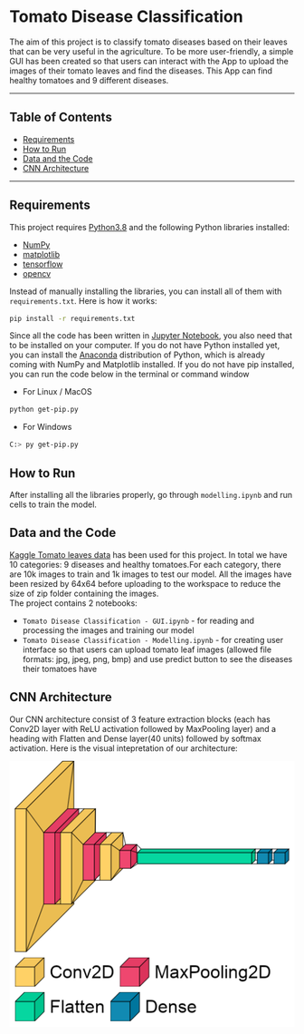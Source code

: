 # Tomato Disease Classification
The aim of this project is to classify tomato diseases based on their leaves that can be very useful in the agriculture. To be more user-friendly, a simple GUI has been created so that users can interact with the App to upload the images of their tomato leaves and find the diseases. This App can find healthy tomatoes and 9 different diseases.

---
## Table of Contents
- [Requirements](#requirements)
- [How to Run](#how-to-run)
- [Data and the Code](#data-and-the-code)
- [CNN Architecture](#cnn-architecture)
---
## Requirements
This project requires [Python3.8](https://www.python.org/downloads/release/python-380/) and the following Python libraries installed:
- [NumPy](https://numpy.org/)
- [matplotlib](https://matplotlib.org/)
- [tensorflow](https://www.tensorflow.org/)
- [opencv](https://opencv.org/)

Instead of manually installing the libraries, you can install all of them with `requirements.txt`. Here is how it works:<br />
```bash
pip install -r requirements.txt
```
Since all the code has been written in [Jupyter Notebook](http://jupyter.org/install.html), you also need that to be installed on your computer.
If you do not have Python installed yet, you can install the [Anaconda](https://www.anaconda.com/download/) distribution of Python, which is already coming with NumPy and Matplotlib installed.
If you do not have pip installed, you can run the code below in the terminal or command window
- For Linux / MacOS
```bash
python get-pip.py
```
- For Windows
```bash
C:> py get-pip.py
```

## How to Run
After installing all the libraries properly, go through `modelling.ipynb` and run cells to train the model.


## Data and the Code
[Kaggle Tomato leaves data](https://www.kaggle.com/kaustubhb999/tomatoleaf) has been used for this project. In total we have 10 categories: 9 diseases and healthy tomatoes.For each category, there are 10k images to train and 1k images to test our model. All the images have been resized by 64x64 before uploading to the workspace to reduce the size of zip folder containing the images. <br />The project contains 2 notebooks: <br />
* `Tomato Disease Classification - GUI.ipynb` - for reading and processing the images and training our model <br />
* `Tomato Disease Classification - Modelling.ipynb` - for creating user interface so that users can upload tomato leaf images (allowed file formats: jpg, jpeg, png, bmp) and use predict button to see the diseases their tomatoes have

## CNN Architecture
Our CNN architecture consist of 3 feature extraction blocks (each has Conv2D layer with ReLU activation followed by MaxPooling layer) and a heading with Flatten and Dense layer(40 units) followed by softmax activation. Here is the visual intepretation of our architecture:<br />
<p align="center">
  <img src = ./photos/model_architecture.png>
</p>
